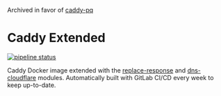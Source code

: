 Archived in favor of [caddy-pq](https://gitlab.wuhoo.xyz/jerry/caddy-pq)

# Caddy Extended

[![pipeline status](https://gitlab.wuhoo.xyz/jerry/caddy-extended/badges/master/pipeline.svg)](https://gitlab.wuhoo.xyz/jerry/caddy-extended/-/commits/master) 

Caddy Docker image extended with the [replace-response](https://github.com/caddyserver/replace-response) and [dns-cloudflare](https://github.com/caddy-dns/cloudflare) modules. Automatically built with GitLab CI/CD every week to keep up-to-date.
